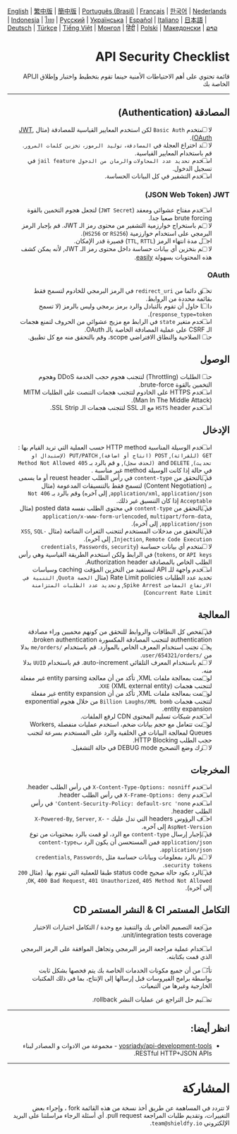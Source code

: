 [English](./README.md) | [繁中版](./README-tw.md) | [簡中版](./README-zh.md) | [Português (Brasil)](./README-pt_BR.md) | [Français](./README-fr.md) | [한국어](./README-ko.md) | [Nederlands](./README-nl.md) | [Indonesia](./README-id.md) | [ไทย](./README-th.md) | [Русский](./README-ru.md) | [Українська](./README-uk.md) | [Español](./README-es.md) | [Italiano](./README-it.md) | [日本語](./README-ja.md) | [Deutsch](./README-de.md) | [Türkçe](./README-tr.md) | [Tiếng Việt](./README-vi.md) | [Монгол](./README-mn.md) | [हिंदी](./README-hi.md) | [Polski](./README-pl.md) | [Македонски](./README-mk.md) | [ລາວ](./README-lo.md)
<div dir="rtl">

# API Security Checklist
قائمة تحتوي على أهم الاحتياطات الأمنية حينما تقوم بتخطيط واختبار وإطلاق الـAPI الخاصة بك


---

## المصادقة (Authentication)
- [ ] لا تستخدم `Basic Auth` لكن استخدم المعايير القياسية للمصادقة (مثال [JWT](https://jwt.io/), [OAuth](https://oauth.net/)).
- [ ] لا تعد اختراع العجلة في `المصادقة`، `توليد الرموز`، `تخزين كلمات المرور`. قم باستخدام المعايير القياسية.
- [ ] استخدم `تحديد عدد المحاولات` و`الرمان من الدخول jail feature` في تسجيل الدخول.
- [ ] استخدم التشفير في كل البيانات الحساسة.

### JSON Web Token) JWT)
- [ ] استخدم مفتاح عشوائي ومعقد (`JWT Secret`) لتجعل هجوم التخمين بالقوة brute forcing صعبا جدا.
- [ ] لا تقم باستخراج خوارزمية التشفير من محتوى رمز الـ JWT. قم بإجبار الرمز البرمجي على استخدام خوارزمية (`HS256` or `RS256`).
- [ ] اجعل مدة انتهاء الرمز (`TTL`, `RTTL`) قصيرة قدر الإمكان.
- [ ] لا تقم بتخزين أي بيانات حساسة داخل محتوى رمز الـ JWT, لأنه يمكن كشف هذه المحتويات بسهولة [easily](https://jwt.io/#debugger-io).

### OAuth
- [ ] تحقق دائما من `redirect_uri` في الرمز البرمجي للخادوم لتسمح فقط بقائمة محددة من الروابط.
- [ ] دائما حاول أن تقوم بالتبادل والرد برمز برمجي وليس بالرمز (لا تسمح `response_type=token`).
- [ ] استخدم متغير `state` في الرابط مع مزيج عشوائي من الحروف لتمنع هجمات الـ CSRF على عملية المصادقة الخاصة بالـ OAuth.
- [ ] حدد الصلاحية والنطاق الافتراضي scope، وقم بالتحقق منه مع كل تطبيق.

## الوصول
- [ ] حدد الطلبات (Throttling) لتتجنب هجوم حجب الخدمة DDoS وهجوم التخمين بالقوة brute-force.
- [ ] استخدم HTTPS على الخادوم لتتجنب هجمات التنصت على الطلبات MITM (Man In The Middle Attack).
- [ ] استخدم `HSTS` header مع الـ SSL لتتجنب هجمات الـ SSL Strip.

## الإدخال
- [ ] استخدم الوسيلة المناسبة HTTP method حسب العملية التي تريد القيام بها : `GET (للقرائة)`, `POST (انتاج أو اضافة)`, `PUT/PATCH (لإستبدال او تحديث)`, and `DELETE (لحذف سجل)`, و قم بالرد بـ `405 Method Not Allowed` في حالة إذا كانت الوسيلة method غير مناسبة .
- [ ] قم بالتحقق من `content-type` في رأس الطلب reuest header أو ما يسمى بـ (Content Negotiation) لتسمح فقط بالتنسيقات المدعومة (مثال `application/xml`, `application/json`, إلى آخره) وقم بالرد بـ `406 Not Acceptable` إذا كان التنسيق غير ذلك.
- [ ] قم بالتحقق من `content-type` في محتوى الطلب نفسه posted data (مثال `application/x-www-form-urlencoded`, `multipart/form-data`, `application/json`, إلى آخره).
- [ ] قم بالتحقق من مدخلات المستخدم لتتجنب الثغرات الشائعة (مثال `XSS`, `SQL-Injection`, `Remote Code Execution`, إلى آخره).
- [ ] لا تستخدم أي بيانات حساسة (`credentials`, `Passwords`, `security tokens`, or `API keys`) في الرابط ولكن استخدم الطريقة القياسية وهي رأس الطلب الخاص بالمصادقة Authorization header.
- [ ] استخدم واجهة للـ API لتستفيد من التخزين المؤقت caching وسياسات تحديد عدد الطلبات Rate Limit policies (مثال `الحصة Quota`, `التنبية في الارتفاع المفاجئ Spike Arrest`, `وتحديد عدد الطلبات المتزامنة Concurrent Rate Limit`)

## المعالجة
- [ ] قم بفحص كل النطاقات والروابط للتحقق من كونهم محميين وراء مصادقة authentication لتتجنب المصادقة المكسورة broken authentication.
- [ ] يجب تجنب استخدام المعرف الخاص بالموارد. قم باستخدام `/me/orders` بدلا من `/user/654321/orders`.
- [ ] لا تقم باستخدام المعرف التلقائي auto-increment. قم باستخدام `UUID` بدلا منه.
- [ ] لو قمت بمعالجة ملفات XML, تأكد من أن معالجة entity parsing غير مفعلة لتتجنب هجمات `XXE` (XML external entity).
- [ ] لو قمت بمعالجة ملفات XML, تأكد من أن entity expansion غير مفعلة لتتجنب هجمات `Billion Laughs/XML bomb` من خلال هجوم exponential entity expansion.
- [ ] استخدم شبكات تسليم المحتوى CDN لرفع الملفات.
- [ ] لو كنت تتعامل مع حجم بيانات ضخم، استخدم عمليات منفصلة Workers, Queues لمعالجة البيانات في الخلفية والرد على المستخدم بسرعة لتجنب حجب الطلب HTTP Blocking.
- [ ] لا تترك وضع التصحيح DEBUG mode في حالة التشغيل.

## المخرجات
- [ ] استخدم `X-Content-Type-Options: nosniff` في رأس الطلب header.
- [ ] استخدم `X-Frame-Options: deny` في رأس الطلب header.
- [ ] استخدم `Content-Security-Policy: default-src 'none'` في رأس الطلب header.
- [ ] احذف الرؤوس headers التي تدل عليك - `X-Powered-By`, `Server`, `X-AspNet-Version` إلى آخره.
- [ ] قم بإجبار إرسال `content-type` مع الرد، لو قمت بالرد بمحتويات من توع `application/json` فمن المستحسن أن يكون الرد ب`content-type` `application/json`.
- [ ] لا تقم بالرد بمعلومات وبيانات حساسة مثل `credentials`, `Passwords`, `security tokens`.
- [ ] قم بالرد بكود حالة صحيح status code طبقا للعملية التي تقوم بها. (مثال `200 OK`, `400 Bad Request`, `401 Unauthorized`, `405 Method Not Allowed`, إلى آخره).

## التكامل المستمر CI & النشر المستمر CD
- [ ] مراجعة التصميم الخاص بك والتنفيذ مع وحدة / التكامل اختبارات الاختبار unit/integration tests coverage.
- [ ] استخدام عملية مراجعة الرمز البرمجي وتجاهل الموافقة على الرمز البرمجي الذي قمت بكتابته.
- [ ] تأكد من أن جميع مكونات الخدمات الخاصة بك يتم فحصها بشكل ثابت بواسطة برامج الفيروسات قبل إرسالها إلى الإنتاج، بما في ذلك المكتبات الخارجية وغيرها من التبعيات.
- [ ] تصميم حل التراجع عن عمليات النشر rollback.


---

## انظر أيضا:
- [yosriady/api-development-tools](https://github.com/yosriady/api-development-tools) - مجموعة من الادوات و المصادر لبناء RESTful HTTP+JSON APIs.


---

# المشاركة
لا تتردد في المساهمة عن طريق أخذ نسخة من هذه القائمة fork ، وإجراء بعض التغييرات، وتقديم طلبات المراجعة pull request. أي أسئلة الرجاء مراسلتنا على البريد الإلكتروني `team@shieldfy.io`.
</div>
